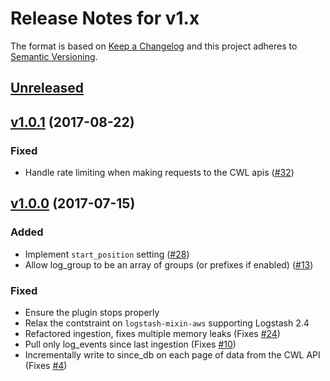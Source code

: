 # Release Notes for v1.x

The format is based on [Keep a Changelog](http://keepachangelog.com/en/1.0.0/)
and this project adheres to [Semantic Versioning](http://semver.org/spec/v2.0.0.html).

## [Unreleased]

## [v1.0.1] (2017-08-22)

### Fixed
* Handle rate limiting when making requests to the CWL apis ([#32](https://github.com/lukewaite/logstash-input-cloudwatch-logs/pull/32))

## [v1.0.0] (2017-07-15)

### Added
* Implement `start_position` setting ([#28](https://github.com/lukewaite/logstash-input-cloudwatch-logs/issues/28))
* Allow log_group to be an array of groups (or prefixes if enabled) ([#13](https://github.com/lukewaite/logstash-input-cloudwatch-logs/issues/13))

### Fixed
* Ensure the plugin stops properly
* Relax the contstraint on `logstash-mixin-aws` supporting Logstash 2.4
* Refactored ingestion, fixes multiple memory leaks (Fixes [#24](https://github.com/lukewaite/logstash-input-cloudwatch-logs/issues/4))
* Pull only log_events since last ingestion (Fixes [#10](https://github.com/lukewaite/logstash-input-cloudwatch-logs/issues/10))
* Incrementally write to since_db on each page of data from the CWL API (Fixes [#4](https://github.com/lukewaite/logstash-input-cloudwatch-logs/issues/4))

[Unreleased]: https://github.com/lukewaite/logstash-input-cloudwatch-logs/compare/v1.0.1...HEAD
[v1.0.1]: https://github.com/lukewaite/logstash-input-cloudwatch-logs/compare/v1.0.0...v1.0.1
[v1.0.0]: https://github.com/lukewaite/logstash-input-cloudwatch-logs/compare/v0.10.3...v1.0.0
